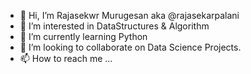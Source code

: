 - 👋 Hi, I’m Rajasekwr Murugesan aka @rajasekarpalani 
- 👀 I’m interested in DataStructures & Algorithm
- 🌱 I’m currently learning Python 
- 💞️ I’m looking to collaborate on Data Science Projects.
- 📫 How to reach me ...

<!---
rajasekarpalani/rajasekarpalani is a ✨ special ✨ repository because its `README.md` (this file) appears on your GitHub profile.
You can click the Preview link to take a look at your changes.
--->
